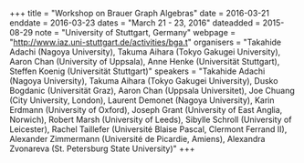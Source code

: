 +++
title = "Workshop on Brauer Graph Algebras"
date = 2016-03-21
enddate = 2016-03-23
dates = "March 21 - 23, 2016"
dateadded = 2015-08-29
note = "University of Stuttgart, Germany"
webpage = "http://www.iaz.uni-stuttgart.de/activities/bga.t"
organisers = "Takahide Adachi (Nagoya University), Takuma Aihara (Tokyo Gakugei University), 
Aaron Chan (University of Uppsala), 
Anne Henke (Universität Stuttgart),
Steffen Koenig (Universität Stuttgart)"
speakers = "Takahide Adachi (Nagoya University), Takuma Aihara (Tokyo Gakugei University), 
Dusko Bogdanic (Universität Graz), Aaron Chan (Uppsala Universitet), Joe Chuang (City University, London), Laurent Demonet (Nagoya University), Karin Erdmann (University of Oxford), Joseph Grant (University of East Anglia, Norwich), Robert Marsh (University of Leeds), Sibylle Schroll (University of Leicester), Rachel Taillefer (Université Blaise Pascal, Clermont Ferrand II), Alexander Zimmermann (Université de Picardie, Amiens), Alexandra Zvonareva (St. Petersburg State University)"
+++
